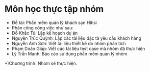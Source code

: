 # Môn học thực tập nhóm 
+ Đề tài: Phần mềm quản lý khách sạn Hitisi
+ Phân công công việc như sau:
+  Đỗ Khắc Tú: Lập kế hoạch dự án
+  Nguyễn Trúc Quỳnh: Lập các tài liệu đặc tả yêu cầu khách hàng
+  Nguyễn Anh Sơn: Viết tài liệu thiết kế do nhóm phân tích
+  Phạm Doãn Giáp: Viết các tài liệu test case mà nhóm đã thực hiện
+  Lý Trần Mạnh: Báo cáo sử dụng phần mềm quản lý nhóm 

*)Chương trình: Nhóm sẽ thực hiện.

